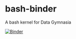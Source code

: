 # bash-binder

A bash kernel for Data Gymnasia

[![Binder](https://mybinder.org/badge_logo.svg)](https://mybinder.org/v2/gh/sswatson/bash-binder/master)
